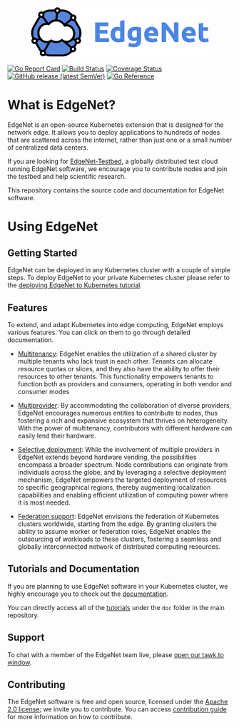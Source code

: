 <p align="center">
    <img src="assets/logos/edgenet_logos_2020_05_03/edgenet_logo_2020_05_03_w_text_300dpi_10pct.png" alt="Welcome to EdgeNet" width="400">
</p>

[![Go Report Card](https://goreportcard.com/badge/github.com/EdgeNet-project/edgenet)](https://goreportcard.com/report/github.com/EdgeNet-project/edgenet)
[![Build Status](https://github.com/EdgeNet-project/edgenet/actions/workflows/test_and_publish.yaml/badge.svg?branch=main)](https://github.com/EdgeNet-project/edgenet/actions/workflows/test_and_publish.yaml)
[![Coverage Status](https://coveralls.io/repos/github/EdgeNet-project/edgenet/badge.svg?branch=main)](https://coveralls.io/github/EdgeNet-project/edgenet?branch=main)
[![GitHub release (latest SemVer)](https://img.shields.io/github/v/release/EdgeNet-project/edgenet)](https://github.com/EdgeNet-project/edgenet/releases)
[![Go Reference](https://pkg.go.dev/badge/github.com/EdgeNet-project/edgenet.svg)](https://pkg.go.dev/github.com/EdgeNet-project/edgenet)

# What is EdgeNet?

EdgeNet is an open-source Kubernetes extension that is designed for the network edge. It allows you to deploy applications to hundreds of nodes that are scattered across the internet, rather than just one or a small number of centralized data centers.

If you are looking for [EdgeNet-Testbed](https://edge-net.org), a globally distributed test cloud running EdgeNet software, we encourage you to contribute nodes and join the testbed and help scientific research.

This repository contains the source code and documentation for EdgeNet software.

# Using EdgeNet
## Getting Started

EdgeNet can be deployed in any Kubernetes cluster with a couple of simple steps. To deploy EdgeNet to your private Kubernetes cluster please refer to the [deploying EdgeNet to Kubernetes tutorial](/docs/tutorials/deploy_edgenet_to_kube.md). 

## Features
To extend, and adapt Kubernetes into edge computing, EdgeNet employs various features. You can click on them to go through detailed documentation. 
    
* [Multitenancy](/docs/custom_resources.md#multitenancy): EdgeNet enables the utilization of a shared cluster by multiple tenants who lack trust in each other. Tenants can allocate resource quotas or slices, and they also have the ability to offer their resources to other tenants. This functionality empowers tenants to function both as providers and consumers, operating in both vendor and consumer modes

* [Multiprovider](/docs/custom_resources.md#multiprovider): By accommodating the collaboration of diverse providers, EdgeNet encourages numerous entities to contribute to nodes, thus fostering a rich and expansive ecosystem that thrives on heterogeneity. With the power of multitenancy, contributors with different hardware can easily lend their hardware.

* [Selective deployment](/docs/custom_resources.md#selective-deployment): While the involvement of multiple providers in EdgeNet extends beyond hardware vending, the possibilities encompass a broader spectrum. Node contributions can originate from individuals across the globe, and by leveraging a selective deployment mechanism, EdgeNet empowers the targeted deployment of resources to specific geographical regions, thereby augmenting localization capabilities and enabling efficient utilization of computing power where it is most needed.

* [Federation support](/docs/custom_resources.md#cluster-federation): EdgeNet envisions the federation of Kubernetes clusters worldwide, starting from the edge. By granting clusters the ability to assume worker or federation roles, EdgeNet enables the outsourcing of workloads to these clusters, fostering a seamless and globally interconnected network of distributed computing resources.

<!-- ## About the Source Code
If you are familiar with the [Standard Go Project Layout](https://github.com/golang-standards/project-layout) used by other Kubernetes-related projects, you will easily be able to navigate this repository.

EdgeNet extends Kubernetes via [custom controllers](https://kubernetes.io/docs/concepts/architecture/controller/). They check for state changes of custom EdgeNet resources and try to converge the current state with the desired state. We EdgeNet source code contains these controllers' source code. You can find the docker controller images in [EdgeNet's DockerHub](https://hub.docker.com/u/edgenetio).


The architecture of EdgeNet is described in the [architecture document](/docs/architecture/README.md). -->

## Tutorials and Documentation
If you are planning to use EdgeNet software in your Kubernetes cluster, we highly encourage you to check out the [documentation](/docs/README.md).

You can directly access all of the [tutorials](./docs/tutorials/README.md) under the `doc` folder in the main repository.

## Support

To chat with a member of the EdgeNet team live, please [open our tawk.to window](https://tawk.to/edgenet).

## Contributing

The EdgeNet software is free and open source, licensed under the [Apache 2.0 license](https://www.apache.org/licenses/LICENSE-2.0); we invite you to contribute. You can access [contribution guide](/docs/guides/contribution_guides.md) for more information on how to contribute.
